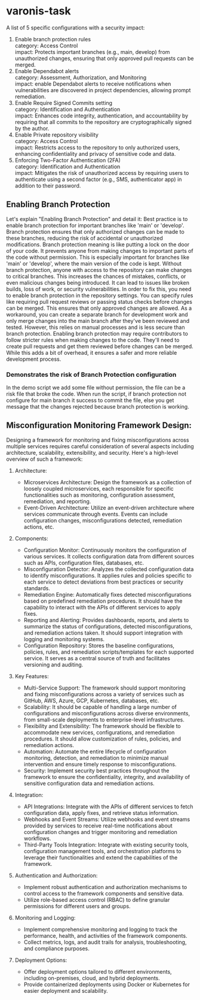 # varonis-task
A list of 5 specific configurations with a security impact:
1. Enable branch protection rules\
      category: Access Control\
      impact:  Protects important branches (e.g., main, develop) from unauthorized changes, ensuring that only approved pull requests can be merged.
2. Enable Dependabot alerts\
      category: Assessment, Authorization, and Monitoring\
      impact: enable Dependabot alerts to receive notifications when vulnerabilities are discovered in project dependencies, allowing prompt remediation.
3. Enable Require Signed Commits setting\
      category: Identification and Authentication\
      impact: Enhances code integrity, authentication, and accountability by requiring that all commits to the repository are cryptographically signed by the author.
4. Enable Private repository visibility\
      category: Access Control\
      impact: Restricts access to the repository to only authorized users, enhancing confidentiality and privacy of sensitive code and data.
5. Enforcing Two-Factor Authentication (2FA)\
      category: Identification and Authentication\
      impact: Mitigates the risk of unauthorized access by requiring users to authenticate using a second factor (e.g., SMS, authenticator app) in addition to their password.

## Enabling Branch Protection
Let's explain "Enabling Branch Protection" and detail it:
Best practice is to enable branch protection for important branches like 'main' or 'develop'. Branch protection ensures that only authorized changes can be made to these branches, reducing the risk of accidental or unauthorized modifications.
Branch protection meaning is like putting a lock on the door of your code. It prevents anyone from making changes to important parts of the code without permission. This is especially important for branches like 'main' or 'develop', where the main version of the code is kept.
Without branch protection, anyone with access to the repository can make changes to critical branches. This increases the chances of mistakes, conflicts, or even malicious changes being introduced. It can lead to issues like broken builds, loss of work, or security vulnerabilities.
In order to fix this, you need to enable branch protection in the repository settings. You can specify rules like requiring pull request reviews or passing status checks before changes can be merged. This ensures that only approved changes are allowed.
As a workaround, you can create a separate branch for development work and only merge changes into the main branch after they've been reviewed and tested. However, this relies on manual processes and is less secure than branch protection.
Enabling branch protection may require contributors to follow stricter rules when making changes to the code. They'll need to create pull requests and get them reviewed before changes can be merged. While this adds a bit of overhead, it ensures a safer and more reliable development process.

### Demonstrates the risk of Branch Protection configuration
In the demo script we add some file without permission, the file can be a risk file that broke the code.
When run the script, if branch protection not configure for main branch it success to commit the file, else you get message that the changes rejected because branch protection is working.

## Misconfiguration Monitoring Framework Design:
Designing a framework for monitoring and fixing misconfigurations across multiple services requires careful consideration of several aspects including architecture, scalability, extensibility, and security.
Here's a high-level overview of such a framework:

1. Architecture:
   - Microservices Architecture: Design the framework as a collection of loosely coupled microservices, each responsible for specific functionalities such as monitoring, configuration assessment, remediation, and reporting.
   - Event-Driven Architecture: Utilize an event-driven architecture where services communicate through events. Events can include configuration changes, misconfigurations detected, remediation actions, etc.

2. Components:
   - Configuration Monitor: Continuously monitors the configuration of various services. It collects configuration data from different sources such as APIs, configuration files, databases, etc.
   - Misconfiguration Detector: Analyzes the collected configuration data to identify misconfigurations. It applies rules and policies specific to each service to detect deviations from best practices or security standards.
   - Remediation Engine: Automatically fixes detected misconfigurations based on predefined remediation procedures. It should have the capability to interact with the APIs of different services to apply fixes.
   - Reporting and Alerting: Provides dashboards, reports, and alerts to summarize the status of configurations, detected misconfigurations, and remediation actions taken. It should support integration with logging and monitoring systems.
   - Configuration Repository: Stores the baseline configurations, policies, rules, and remediation scripts/templates for each supported service. It serves as a central source of truth and facilitates versioning and auditing.

3. Key Features:
   - Multi-Service Support: The framework should support monitoring and fixing misconfigurations across a variety of services such as GitHub, AWS, Azure, GCP, Kubernetes, databases, etc.
   - Scalability: It should be capable of handling a large number of configurations and misconfigurations across diverse environments, from small-scale deployments to enterprise-level infrastructures.
   - Flexibility and Extensibility: The framework should be flexible to accommodate new services, configurations, and remediation procedures. It should allow customization of rules, policies, and remediation actions.
   - Automation: Automate the entire lifecycle of configuration monitoring, detection, and remediation to minimize manual intervention and ensure timely response to misconfigurations.
   - Security: Implement security best practices throughout the framework to ensure the confidentiality, integrity, and availability of sensitive configuration data and remediation actions.

4. Integration:
   - API Integrations: Integrate with the APIs of different services to fetch configuration data, apply fixes, and retrieve status information.
   - Webhooks and Event Streams: Utilize webhooks and event streams provided by services to receive real-time notifications about configuration changes and trigger monitoring and remediation workflows.
   - Third-Party Tools Integration: Integrate with existing security tools, configuration management tools, and orchestration platforms to leverage their functionalities and extend the capabilities of the framework.

5. Authentication and Authorization:
   - Implement robust authentication and authorization mechanisms to control access to the framework components and sensitive data.
   - Utilize role-based access control (RBAC) to define granular permissions for different users and groups.

6. Monitoring and Logging:
   - Implement comprehensive monitoring and logging to track the performance, health, and activities of the framework components.
   - Collect metrics, logs, and audit trails for analysis, troubleshooting, and compliance purposes.

7. Deployment Options:
   - Offer deployment options tailored to different environments, including on-premises, cloud, and hybrid deployments.
   - Provide containerized deployments using Docker or Kubernetes for easier deployment and scalability.